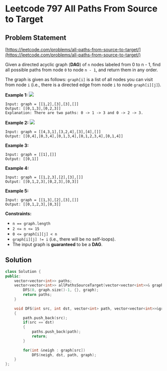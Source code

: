 # Leetcode 797 All Paths From Source to Target

## Problem Statement

[https://leetcode.com/problems/all-paths-from-source-to-target/](https://leetcode.com/problems/all-paths-from-source-to-target/)

Given a directed acyclic graph \(**DAG**\) of `n` nodes labeled from 0 to n - 1, find all possible paths from node `0` to node `n - 1`, and return them in any order.

The graph is given as follows: `graph[i]` is a list of all nodes you can visit from node `i` \(i.e., there is a directed edge from node `i` to node `graph[i][j]`\).

**Example 1:** ![](https://assets.leetcode.com/uploads/2020/09/28/all_1.jpg)

```text
Input: graph = [[1,2],[3],[3],[]]
Output: [[0,1,3],[0,2,3]]
Explanation: There are two paths: 0 -> 1 -> 3 and 0 -> 2 -> 3.
```

**Example 2:** ![](https://assets.leetcode.com/uploads/2020/09/28/all_2.jpg)

```text
Input: graph = [[4,3,1],[3,2,4],[3],[4],[]]
Output: [[0,4],[0,3,4],[0,1,3,4],[0,1,2,3,4],[0,1,4]]
```

**Example 3:**

```text
Input: graph = [[1],[]]
Output: [[0,1]]
```

**Example 4:**

```text
Input: graph = [[1,2,3],[2],[3],[]]
Output: [[0,1,2,3],[0,2,3],[0,3]]
```

**Example 5:**

```text
Input: graph = [[1,3],[2],[3],[]]
Output: [[0,1,2,3],[0,3]]
```

**Constraints:**

* `n == graph.length`
* `2 <= n <= 15`
* `0 <= graph[i][j] < n`
* `graph[i][j] != i` \(i.e., there will be no self-loops\).
* The input graph is **guaranteed** to be a **DAG**.

## Solution

```cpp
class Solution {
public:
    vector<vector<int>> paths;
    vector<vector<int>> allPathsSourceTarget(vector<vector<int>>& graph) {
        DFS(0, graph.size()-1, {}, graph);
        return paths;
    }
    
    void DFS(int src, int dst, vector<int> path, vector<vector<int>>&graph)
    {
        path.push_back(src);
        if(src == dst)
        {
            paths.push_back(path);
            return;
        }
        
        for(int &neigh : graph[src])
            DFS(neigh, dst, path, graph);
    }
};
```


